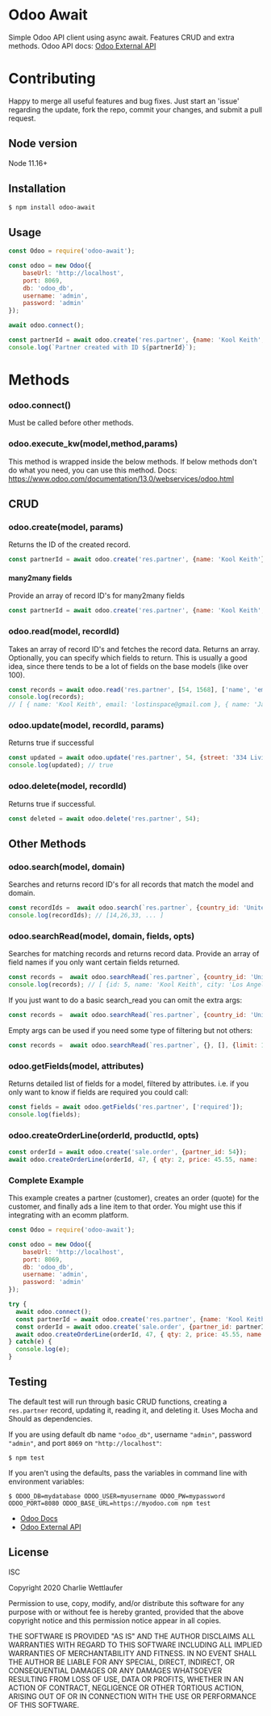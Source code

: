 # Odoo Await

Simple Odoo API client using async await. Features CRUD and extra methods.
Odoo API docs: [Odoo External API](https://www.odoo.com/documentation/14.0/webservices/odoo.html)

# Contributing
Happy to merge all useful features and bug fixes. Just start an 'issue' regarding the update, fork the repo, 
commit your changes, and submit a pull request.

## Node version
Node 11.16+

## Installation

```sh
$ npm install odoo-await
```

## Usage

```js
const Odoo = require('odoo-await');

const odoo = new Odoo({
    baseUrl: 'http://localhost',
    port: 8069,
    db: 'odoo_db',
    username: 'admin',
    password: 'admin'
});

await odoo.connect();

const partnerId = await odoo.create('res.partner', {name: 'Kool Keith', email: 'lostinspace@example.com'});
console.log(`Partner created with ID ${partnerId}`);
```
# Methods

### odoo.connect()
Must be called before other methods.
### odoo.execute_kw(model,method,params)
This method is wrapped inside the below methods. If below methods don't do what you need, you can use this method. Docs: https://www.odoo.com/documentation/13.0/webservices/odoo.html
## CRUD
### odoo.create(model, params)
Returns the ID of the created record.

```js
const partnerId = await odoo.create('res.partner', {name: 'Kool Keith'})
```
#### many2many fields 
Provide an array of record ID's for many2many fields

```js
const partnerId = await odoo.create('res.partner', {name: 'Kool Keith', tag_ids: [1,3,5]})
```

### odoo.read(model, recordId)
Takes an array of record ID's and fetches the record data. Returns an array. 
Optionally, you can specify which fields to return. This 
is usually a good idea, since there tends to be a lot of fields on the base models (like over 100).

```js
const records = await odoo.read('res.partner', [54, 1568], ['name', 'email']);
console.log(records); 
// [ { name: 'Kool Keith', email: 'lostinspace@gmail.com }, { name: 'Jack Dorsey', email: 'jack@twitter.com' } ];
```
### odoo.update(model, recordId, params)
Returns true if successful

```js
const updated = await odoo.update('res.partner', 54, {street: '334 Living Astro Blvd.'})
console.log(updated); // true
```
### odoo.delete(model, recordId)
Returns true if successful.

```js
const deleted = await odoo.delete('res.partner', 54);
```
## Other Methods
### odoo.search(model, domain)
Searches and returns record ID's for all records that match the model and domain.
```js
const recordIds =  await odoo.search(`res.partner`, {country_id: 'United States'});
console.log(recordIds); // [14,26,33, ... ]
```

### odoo.searchRead(model, domain, fields, opts)
Searches for matching records and returns record data.
Provide an array of field names if you only want certain fields returned.
```js
const records =  await odoo.searchRead(`res.partner`, {country_id: 'United States'}, ['name', 'city'],  {limit: 5, offset: 10});
console.log(records); // [ {id: 5, name: 'Kool Keith', city: 'Los Angeles' }, ... ]
```
If you just want to do a basic search_read you can omit the extra args:
```js
const records =  await odoo.searchRead(`res.partner`, {country_id: 'United States'});
```
Empty args can be used if you need some type of filtering but not others:
```js
const records =  await odoo.searchRead(`res.partner`, {}, [], {limit: 10, offset: 20});
```

### odoo.getFields(model, attributes)
Returns detailed list of fields for a model, filtered by attributes. i.e. if you only want to know if fields are required you could call:
```js
const fields = await odoo.getFields('res.partner', ['required']);
console.log(fields);
```
### odoo.createOrderLine(orderId, productId, opts)

```js
const orderId = await odoo.create('sale.order', {partner_id: 54});
await odoo.createOrderLine(orderId, 47, { qty: 2, price: 45.55, name: 'Dehydrated space food capsule'} );
```

### Complete Example
This example creates a partner (customer), creates an order (quote) for the customer, and finally ads a line item to that order. You might use this if integrating with an ecomm platform.

```js
const Odoo = require('odoo-await');

const odoo = new Odoo({
    baseUrl: 'http://localhost',
    port: 8069,
    db: 'odoo_db',
    username: 'admin',
    password: 'admin'
});

try {
  await odoo.connect();
  const partnerId = await odoo.create('res.partner', {name: 'Kool Keith', email: 'lostinspace@example.com'});
  const orderId = await odoo.create('sale.order', {partner_id: partnerId});
  await odoo.createOrderLine(orderId, 47, { qty: 2, price: 45.55, name: 'Dehydrated space food capsule'} );
} catch(e) {
  console.log(e);
}
```
## Testing
The default test will run through basic CRUD functions, creating a `res.partner` record, updating it, reading it, and deleting it. Uses Mocha and Should as dependencies.

If you are using default db name `"odoo_db"`, username `"admin"`, password `"admin"`, and port `8069` on `"http://localhost"`:
```shell script
$ npm test 
```
If you aren't using the defaults, pass the variables in command line with environment variables:
```shell script
$ ODOO_DB=mydatabase ODOO_USER=myusername ODOO_PW=mypassword ODOO_PORT=8080 ODOO_BASE_URL=https://myodoo.com npm test 
```


* [Odoo Docs](https://www.odoo.com/documentation/14.0)
* [Odoo External API](https://www.odoo.com/documentation/14.0/webservices/odoo.html)

## License

ISC

Copyright 2020 Charlie Wettlaufer

Permission to use, copy, modify, and/or distribute this software for any purpose with or without fee is hereby granted, provided that the above copyright notice and this permission notice appear in all copies.

THE SOFTWARE IS PROVIDED "AS IS" AND THE AUTHOR DISCLAIMS ALL WARRANTIES WITH REGARD TO THIS SOFTWARE INCLUDING ALL IMPLIED WARRANTIES OF MERCHANTABILITY AND FITNESS. IN NO EVENT SHALL THE AUTHOR BE LIABLE FOR ANY SPECIAL, DIRECT, INDIRECT, OR CONSEQUENTIAL DAMAGES OR ANY DAMAGES WHATSOEVER RESULTING FROM LOSS OF USE, DATA OR PROFITS, WHETHER IN AN ACTION OF CONTRACT, NEGLIGENCE OR OTHER TORTIOUS ACTION, ARISING OUT OF OR IN CONNECTION WITH THE USE OR PERFORMANCE OF THIS SOFTWARE.
